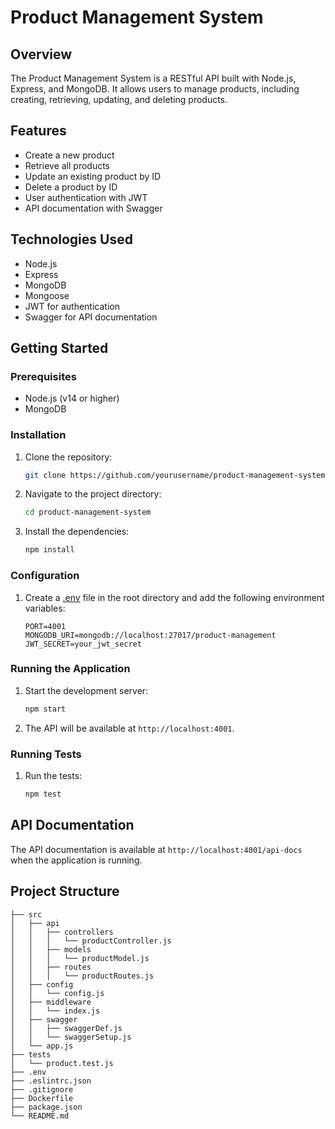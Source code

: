 # Product Management System

## Overview
The Product Management System is a RESTful API built with Node.js, Express, and MongoDB. It allows users to manage products, including creating, retrieving, updating, and deleting products.

## Features
- Create a new product
- Retrieve all products
- Update an existing product by ID
- Delete a product by ID
- User authentication with JWT
- API documentation with Swagger

## Technologies Used
- Node.js
- Express
- MongoDB
- Mongoose
- JWT for authentication
- Swagger for API documentation

## Getting Started

### Prerequisites
- Node.js (v14 or higher)
- MongoDB

### Installation
1. Clone the repository:
    ```sh
    git clone https://github.com/yourusername/product-management-system.git
    ```
2. Navigate to the project directory:
    ```sh
    cd product-management-system
    ```
3. Install the dependencies:
    ```sh
    npm install
    ```

### Configuration
1. Create a [.env](http://_vscodecontentref_/1) file in the root directory and add the following environment variables:
    ```env
    PORT=4001
    MONGODB_URI=mongodb://localhost:27017/product-management
    JWT_SECRET=your_jwt_secret
    ```

### Running the Application
1. Start the development server:
    ```sh
    npm start
    ```
2. The API will be available at `http://localhost:4001`.

### Running Tests
1. Run the tests:
    ```sh
    npm test
    ```

## API Documentation
The API documentation is available at `http://localhost:4001/api-docs` when the application is running.

## Project Structure
```plaintext
├── src
│   ├── api
│   │   ├── controllers
│   │   │   └── productController.js
│   │   ├── models
│   │   │   └── productModel.js
│   │   ├── routes
│   │   │   └── productRoutes.js
│   ├── config
│   │   └── config.js
│   ├── middleware
│   │   └── index.js
│   ├── swagger
│   │   ├── swaggerDef.js
│   │   └── swaggerSetup.js
│   └── app.js
├── tests
│   └── product.test.js
├── .env
├── .eslintrc.json
├── .gitignore
├── Dockerfile
├── package.json
└── README.md